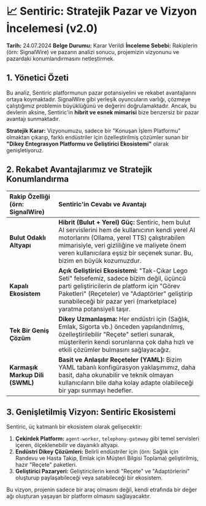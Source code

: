 # 📈 Sentiric: Stratejik Pazar ve Vizyon İncelemesi (v2.0)

**Tarih:** 24.07.2024
**Belge Durumu:** Karar Verildi
**İnceleme Sebebi:** Rakiplerin (örn: SignalWire) ve pazarın analizi sonucu, projemizin vizyonunu ve pazardaki konumlandırmasını netleştirmek.

## 1. Yönetici Özeti

Bu analiz, Sentiric platformunun pazar potansiyelini ve rekabet avantajlarını ortaya koymaktadır. SignalWire gibi yerleşik oyuncuların varlığı, çözmeye çalıştığımız problemin büyüklüğünü ve değerini doğrulamaktadır. Ancak, bu devlerin aksine, Sentiric'in **hibrit ve esnek mimarisi** bize benzersiz bir pazar avantajı sunmaktadır.

**Stratejik Karar:** Vizyonumuzu, sadece bir "Konuşan İşlem Platformu" olmaktan çıkarıp, farklı endüstriler için özelleştirilmiş çözümler sunan bir **"Dikey Entegrasyon Platformu ve Geliştirici Ekosistemi"** olarak genişletiyoruz.

## 2. Rekabet Avantajlarımız ve Stratejik Konumlandırma

| Rakip Özelliği (örn: SignalWire) | Sentiric'in Cevabı ve Avantajı |
| :--- | :--- |
| **Bulut Odaklı Altyapı** | **Hibrit (Bulut + Yerel) Güç:** Sentiric, hem bulut AI servislerini hem de kullanıcının kendi yerel AI motorlarını (Ollama, yerel TTS) çalıştırabilen mimarisiyle, veri gizliliğine ve maliyete önem veren kullanıcılara eşsiz bir seçenek sunar. Bu, bizim en büyük kozumuzdur. |
| **Kapalı Ekosistem** | **Açık Geliştirici Ekosistemi:** "Tak-Çıkar Lego Seti" felsefemiz, sadece bizim değil, üçüncü parti geliştiricilerin de platform için "Görev Paketleri" (Reçeteler) ve "Adaptörler" geliştirip sunabileceği bir pazar yeri (marketplace) yaratma potansiyeli taşır. |
| **Tek Bir Geniş Çözüm** | **Dikey Uzmanlaşma:** Her endüstri için (Sağlık, Emlak, Sigorta vb.) önceden yapılandırılmış, özelleştirilebilir "Reçete" setleri sunarak, müşterilerin kendi sorunlarına çok daha hızlı ve etkili çözümler bulmasını sağlayacağız. |
| **Karmaşık Markup Dili (SWML)** | **Basit ve Anlaşılır Reçeteler (YAML):** Bizim YAML tabanlı konfigürasyon yaklaşımımız, daha basit, daha okunabilir ve teknik olmayan kullanıcıların bile daha kolay adapte olabileceği bir yapı sunmayı hedefler. |

## 3. Genişletilmiş Vizyon: Sentiric Ekosistemi

Sentiric, üç katmanlı bir ekosistem olarak gelişecektir:

1.  **Çekirdek Platform:** `agent-worker`, `telephony-gateway` gibi temel servisleri içeren, ölçeklenebilir ve dayanıklı altyapı.
2.  **Endüstri Dikey Çözümleri:** Belirli endüstriler için (örn: Sağlık için Randevu ve Hasta Takip, Emlak için Müşteri Bilgisi Toplama) geliştirilmiş, hazır "Reçete" paketleri.
3.  **Geliştirici Pazaryeri:** Geliştiricilerin kendi "Reçete" ve "Adaptörlerini" oluşturup paylaşabileceği veya satabileceği bir ekosistem.

Bu vizyon, projenin sadece bir araç olmasını değil, kendi etrafında bir değer ağı oluşturan yaşayan bir platform olmasını sağlayacaktır.